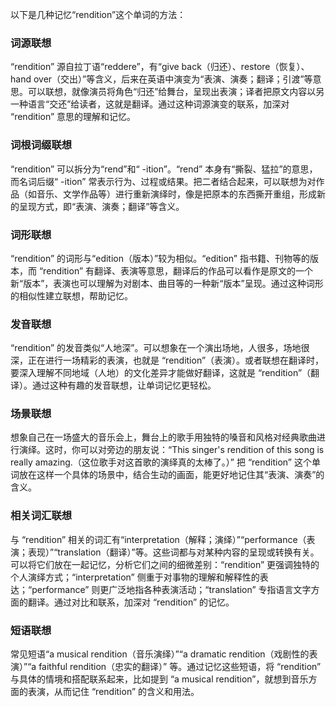以下是几种记忆“rendition”这个单词的方法：

### 词源联想
“rendition” 源自拉丁语“reddere”，有“give back（归还）、restore（恢复）、hand over（交出）”等含义，后来在英语中演变为“表演、演奏；翻译；引渡”等意思。可以联想，就像演员将角色“归还”给舞台，呈现出表演；译者把原文内容以另一种语言“交还”给读者，这就是翻译。通过这种词源演变的联系，加深对 “rendition” 意思的理解和记忆。

### 词根词缀联想
“rendition” 可以拆分为“rend”和“ -ition”。“rend” 本身有“撕裂、猛拉”的意思，而名词后缀“ -ition” 常表示行为、过程或结果。把二者结合起来，可以联想为对作品（如音乐、文学作品等）进行重新演绎时，像是把原本的东西撕开重组，形成新的呈现方式，即“表演、演奏；翻译”等含义。

### 词形联想
“rendition” 的词形与“edition（版本）”较为相似。“edition” 指书籍、刊物等的版本，而 “rendition” 有翻译、表演等意思，翻译后的作品可以看作是原文的一个新“版本”，表演也可以理解为对剧本、曲目等的一种新“版本”呈现。通过这种词形的相似性建立联想，帮助记忆。

### 发音联想
“rendition” 的发音类似“人地深”。可以想象在一个演出场地，人很多，场地很深，正在进行一场精彩的表演，也就是 “rendition”（表演）。或者联想在翻译时，要深入理解不同地域（人地）的文化差异才能做好翻译，这就是 “rendition”（翻译）。通过这种有趣的发音联想，让单词记忆更轻松。

### 场景联想
想象自己在一场盛大的音乐会上，舞台上的歌手用独特的嗓音和风格对经典歌曲进行演绎。这时，你可以对旁边的朋友说：“This singer's rendition of this song is really amazing.（这位歌手对这首歌的演绎真的太棒了。）” 把 “rendition” 这个单词放在这样一个具体的场景中，结合生动的画面，能更好地记住其“表演、演奏”的含义。

### 相关词汇联想
与 “rendition” 相关的词汇有“interpretation（解释；演绎）”“performance（表演；表现）”“translation（翻译）”等。这些词都与对某种内容的呈现或转换有关。可以将它们放在一起记忆，分析它们之间的细微差别：“rendition” 更强调独特的个人演绎方式；“interpretation” 侧重于对事物的理解和解释性的表达；“performance” 则更广泛地指各种表演活动；“translation” 专指语言文字方面的翻译。通过对比和联系，加深对 “rendition” 的记忆。

### 短语联想
常见短语“a musical rendition（音乐演绎）”“a dramatic rendition（戏剧性的表演）”“a faithful rendition（忠实的翻译）” 等。通过记忆这些短语，将 “rendition” 与具体的情境和搭配联系起来，比如提到 “a musical rendition”，就想到音乐方面的表演，从而记住 “rendition” 的含义和用法。 
